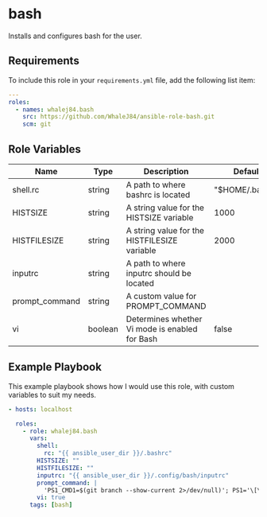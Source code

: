 bash
=========

Installs and configures bash for the user.

Requirements
------------

To include this role in your `requirements.yml` file, add the following list item:

```yaml
---
roles:
  - names: whalej84.bash
    src: https://github.com/WhaleJ84/ansible-role-bash.git
    scm: git
```

Role Variables
--------------

| Name | Type | Description | Default |
| ---- | ---- | ----------- | ------- |
| shell.rc | string | A path to where bashrc is located | "$HOME/.bashrc" |
| HISTSIZE | string | A string value for the HISTSIZE variable | 1000 |
| HISTFILESIZE | string | A string value for the HISTFILESIZE variable | 2000 |
| inputrc | string | A path to where inputrc should be located | |
| prompt_command | string | A custom value for PROMPT_COMMAND | |
| vi | boolean | Determines whether Vi mode is enabled for Bash | false |

Example Playbook
----------------

This example playbook shows how I would use this role, with custom variables to suit my needs.

```yaml
- hosts: localhost

  roles:
    - role: whalej84.bash
      vars:
        shell:
          rc: "{{ ansible_user_dir }}/.bashrc"
        HISTSIZE: ""
        HISTFILESIZE: ""
        inputrc: "{{ ansible_user_dir }}/.config/bash/inputrc"
        prompt_command: |
          'PS1_CMD1=$(git branch --show-current 2>/dev/null)'; PS1='\[\033[38;5;66m\]\W\[\e[0m\]\[\033[38;5;124m\](${PS1_CMD1})\[\e[0m\]: '
        vi: true
      tags: [bash]
```
